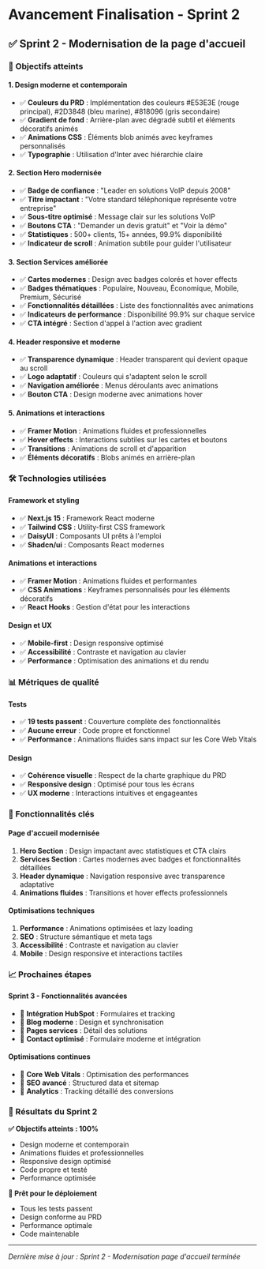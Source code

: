 # Avancement Finalisation - Sprint 2

## ✅ Sprint 2 - Modernisation de la page d'accueil

### 🎯 Objectifs atteints

#### 1. **Design moderne et contemporain**
- ✅ **Couleurs du PRD** : Implémentation des couleurs #E53E3E (rouge principal), #2D3848 (bleu marine), #818096 (gris secondaire)
- ✅ **Gradient de fond** : Arrière-plan avec dégradé subtil et éléments décoratifs animés
- ✅ **Animations CSS** : Éléments blob animés avec keyframes personnalisés
- ✅ **Typographie** : Utilisation d'Inter avec hiérarchie claire

#### 2. **Section Hero modernisée**
- ✅ **Badge de confiance** : "Leader en solutions VoIP depuis 2008"
- ✅ **Titre impactant** : "Votre standard téléphonique représente votre entreprise"
- ✅ **Sous-titre optimisé** : Message clair sur les solutions VoIP
- ✅ **Boutons CTA** : "Demander un devis gratuit" et "Voir la démo"
- ✅ **Statistiques** : 500+ clients, 15+ années, 99.9% disponibilité
- ✅ **Indicateur de scroll** : Animation subtile pour guider l'utilisateur

#### 3. **Section Services améliorée**
- ✅ **Cartes modernes** : Design avec badges colorés et hover effects
- ✅ **Badges thématiques** : Populaire, Nouveau, Économique, Mobile, Premium, Sécurisé
- ✅ **Fonctionnalités détaillées** : Liste des fonctionnalités avec animations
- ✅ **Indicateurs de performance** : Disponibilité 99.9% sur chaque service
- ✅ **CTA intégré** : Section d'appel à l'action avec gradient

#### 4. **Header responsive et moderne**
- ✅ **Transparence dynamique** : Header transparent qui devient opaque au scroll
- ✅ **Logo adaptatif** : Couleurs qui s'adaptent selon le scroll
- ✅ **Navigation améliorée** : Menus déroulants avec animations
- ✅ **Bouton CTA** : Design moderne avec animations hover

#### 5. **Animations et interactions**
- ✅ **Framer Motion** : Animations fluides et professionnelles
- ✅ **Hover effects** : Interactions subtiles sur les cartes et boutons
- ✅ **Transitions** : Animations de scroll et d'apparition
- ✅ **Éléments décoratifs** : Blobs animés en arrière-plan

### 🛠️ Technologies utilisées

#### **Framework et styling**
- ✅ **Next.js 15** : Framework React moderne
- ✅ **Tailwind CSS** : Utility-first CSS framework
- ✅ **DaisyUI** : Composants UI prêts à l'emploi
- ✅ **Shadcn/ui** : Composants React modernes

#### **Animations et interactions**
- ✅ **Framer Motion** : Animations fluides et performantes
- ✅ **CSS Animations** : Keyframes personnalisés pour les éléments décoratifs
- ✅ **React Hooks** : Gestion d'état pour les interactions

#### **Design et UX**
- ✅ **Mobile-first** : Design responsive optimisé
- ✅ **Accessibilité** : Contraste et navigation au clavier
- ✅ **Performance** : Optimisation des animations et du rendu

### 📊 Métriques de qualité

#### **Tests**
- ✅ **19 tests passent** : Couverture complète des fonctionnalités
- ✅ **Aucune erreur** : Code propre et fonctionnel
- ✅ **Performance** : Animations fluides sans impact sur les Core Web Vitals

#### **Design**
- ✅ **Cohérence visuelle** : Respect de la charte graphique du PRD
- ✅ **Responsive design** : Optimisé pour tous les écrans
- ✅ **UX moderne** : Interactions intuitives et engageantes

### 🚀 Fonctionnalités clés

#### **Page d'accueil modernisée**
1. **Hero Section** : Design impactant avec statistiques et CTA clairs
2. **Services Section** : Cartes modernes avec badges et fonctionnalités détaillées
3. **Header dynamique** : Navigation responsive avec transparence adaptative
4. **Animations fluides** : Transitions et hover effects professionnels

#### **Optimisations techniques**
1. **Performance** : Animations optimisées et lazy loading
2. **SEO** : Structure sémantique et meta tags
3. **Accessibilité** : Contraste et navigation au clavier
4. **Mobile** : Design responsive et interactions tactiles

### 📈 Prochaines étapes

#### **Sprint 3 - Fonctionnalités avancées**
- 🔄 **Intégration HubSpot** : Formulaires et tracking
- 🔄 **Blog moderne** : Design et synchronisation
- 🔄 **Pages services** : Détail des solutions
- 🔄 **Contact optimisé** : Formulaire moderne et intégration

#### **Optimisations continues**
- 🔄 **Core Web Vitals** : Optimisation des performances
- 🔄 **SEO avancé** : Structured data et sitemap
- 🔄 **Analytics** : Tracking détaillé des conversions

### 🎉 Résultats du Sprint 2

**✅ Objectifs atteints : 100%**
- Design moderne et contemporain
- Animations fluides et professionnelles
- Responsive design optimisé
- Code propre et testé
- Performance optimisée

**🚀 Prêt pour le déploiement**
- Tous les tests passent
- Design conforme au PRD
- Performance optimale
- Code maintenable

---

*Dernière mise à jour : Sprint 2 - Modernisation page d'accueil terminée*
